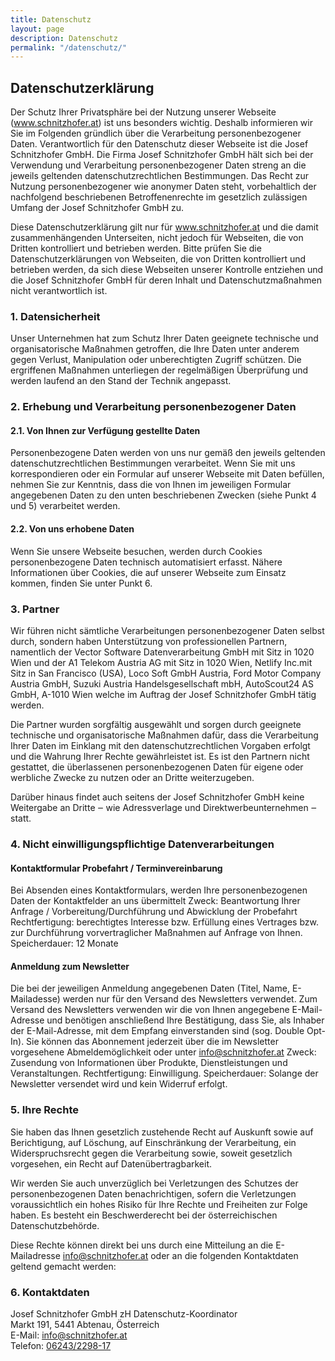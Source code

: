 ```yaml
---
title: Datenschutz
layout: page
description: Datenschutz
permalink: "/datenschutz/"
---
```


## Datenschutzerklärung

Der Schutz Ihrer Privatsphäre bei der Nutzung unserer Webseite (www.schnitzhofer.at) ist uns besonders wichtig. Deshalb informieren wir Sie im Folgenden gründlich über die Verarbeitung personenbezogener Daten. Verantwortlich für den Datenschutz dieser Webseite ist die Josef Schnitzhofer GmbH. Die Firma Josef Schnitzhofer GmbH hält sich bei der Verwendung und Verarbeitung personenbezogener Daten streng an die jeweils geltenden datenschutzrechtlichen Bestimmungen. Das Recht zur Nutzung personenbezogener wie anonymer Daten steht, vorbehaltlich der nachfolgend beschriebenen Betroffenenrechte im gesetzlich zulässigen Umfang der Josef Schnitzhofer GmbH zu.

Diese Datenschutzerklärung gilt nur für www.schnitzhofer.at und die damit zusammenhängenden Unterseiten, nicht jedoch für Webseiten, die von Dritten kontrolliert und betrieben werden. Bitte prüfen Sie die Datenschutzerklärungen von Webseiten, die von Dritten kontrolliert und betrieben werden, da sich diese Webseiten unserer Kontrolle entziehen und die Josef Schnitzhofer GmbH für deren Inhalt und Datenschutzmaßnahmen nicht verantwortlich ist.

### 1. Datensicherheit

Unser Unternehmen hat zum Schutz Ihrer Daten geeignete technische und organisatorische Maßnahmen getroffen, die Ihre Daten unter anderem gegen Verlust, Manipulation oder unberechtigten Zugriff schützen. Die ergriffenen Maßnahmen unterliegen der regelmäßigen Überprüfung und werden laufend an den Stand der Technik angepasst.

### 2. Erhebung und Verarbeitung personenbezogener Daten

#### 2.1. Von Ihnen zur Verfügung gestellte Daten

Personenbezogene Daten werden von uns nur gemäß den jeweils geltenden datenschutzrechtlichen Bestimmungen verarbeitet. Wenn Sie mit uns korrespondieren oder ein Formular auf unserer Webseite mit Daten befüllen, nehmen Sie zur Kenntnis, dass die von Ihnen im jeweiligen Formular angegebenen Daten zu den unten beschriebenen Zwecken (siehe Punkt 4 und 5) verarbeitet werden.

#### 2.2. Von uns erhobene Daten

Wenn Sie unsere Webseite besuchen, werden durch Cookies personenbezogene Daten technisch automatisiert erfasst. Nähere Informationen über Cookies, die auf unserer Webseite zum Einsatz kommen, finden Sie unter Punkt 6.

### 3. Partner

Wir führen nicht sämtliche Verarbeitungen personenbezogener Daten selbst durch, sondern haben Unterstützung von professionellen Partnern, namentlich der Vector Software Datenverarbeitung GmbH mit Sitz in 1020 Wien und der A1 Telekom Austria AG mit Sitz in 1020 Wien, Netlify Inc.mit Sitz in San Francisco (USA), Loco Soft GmbH Austria, Ford Motor Company Austria GmbH, Suzuki Austria Handelsgesellschaft mbH, AutoScout24 AS GmbH, A-1010 Wien  welche im Auftrag der Josef Schnitzhofer GmbH tätig werden.

Die Partner wurden sorgfältig ausgewählt und sorgen durch geeignete technische und organisatorische Maßnahmen dafür, dass die Verarbeitung Ihrer Daten im Einklang mit den datenschutzrechtlichen Vorgaben erfolgt und die Wahrung Ihrer Rechte gewährleistet ist. Es ist den Partnern nicht gestattet, die überlassenen personenbezogenen Daten für eigene oder werbliche Zwecke zu nutzen oder an Dritte weiterzugeben.

Darüber hinaus findet auch seitens der Josef Schnitzhofer GmbH keine Weitergabe an Dritte ‒ wie Adressverlage und Direktwerbeunternehmen ‒ statt.

### 4. Nicht einwilligungspflichtige Datenverarbeitungen

#### Kontaktformular Probefahrt / Terminvereinbarung

Bei Absenden eines Kontaktformulars, werden Ihre personenbezogenen Daten der Kontaktfelder an uns übermittelt
Zweck: Beantwortung Ihrer Anfrage / Vorbereitung/Durchführung und Abwicklung der Probefahrt
Rechtfertigung: berechtigtes Interesse bzw. Erfüllung eines Vertrages bzw. zur Durchführung vorvertraglicher Maßnahmen auf Anfrage von Ihnen.
Speicherdauer: 12 Monate

#### Anmeldung zum Newsletter

Die bei der jeweiligen Anmeldung angegebenen Daten (Titel, Name, E-Mailadesse) werden nur für den Versand des Newsletters verwendet. Zum Versand des Newsletters verwenden wir die von Ihnen angegebene E-Mail-Adresse und benötigen anschließend Ihre Bestätigung, dass Sie, als Inhaber der E-Mail-Adresse, mit dem Empfang einverstanden sind (sog. Double Opt-In). Sie können das Abonnement jederzeit über die im Newsletter vorgesehene Abmeldemöglichkeit oder unter info@schnitzhofer.at
Zweck: Zusendung von Informationen über Produkte, Dienstleistungen und Veranstaltungen.
Rechtfertigung: Einwilligung.
Speicherdauer: Solange der Newsletter versendet wird und kein Widerruf erfolgt.

### 5. Ihre Rechte

Sie haben das Ihnen gesetzlich zustehende Recht auf Auskunft sowie auf Berichtigung, auf Löschung, auf Einschränkung der Verarbeitung, ein Widerspruchsrecht gegen die Verarbeitung sowie, soweit gesetzlich vorgesehen, ein Recht auf Datenübertragbarkeit.

Wir werden Sie auch unverzüglich bei Verletzungen des Schutzes der personenbezogenen Daten benachrichtigen, sofern die Verletzungen voraussichtlich ein hohes Risiko für Ihre Rechte und Freiheiten zur Folge haben. Es besteht ein Beschwerderecht bei der österreichischen Datenschutzbehörde.

Diese Rechte können direkt bei uns durch eine Mitteilung an die E-Mailadresse info@schnitzhofer.at oder an die folgenden Kontaktdaten geltend gemacht werden:

### 6. Kontaktdaten

Josef Schnitzhofer GmbH zH Datenschutz-Koordinator<br>
Markt 191, 5441 Abtenau, Österreich<br>
E-Mail: <a href="mailto:info@schnitzhofer.at">info@schnitzhofer.at</a><br>
Telefon: <a href="tel:00436243229817">06243/2298-17</a>
